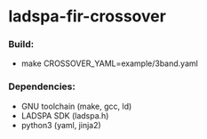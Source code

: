 # ladspa-fir-crossover

### Build:
- make CROSSOVER_YAML=example/3band.yaml

### Dependencies:
- GNU toolchain (make, gcc, ld)
- LADSPA SDK (ladspa.h)
- python3 (yaml, jinja2)
